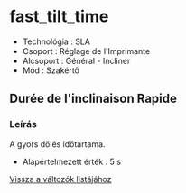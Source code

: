 # fast\_tilt\_time

* Technológia : SLA
* Csoport : Réglage de l'Imprimante
* Alcsoport : Général - Incliner
* Mód : Szakértő

## Durée de l'inclinaison Rapide

### Leírás

A gyors dőlés időtartama.

* Alapértelmezett érték : 5 s

[Vissza a változók listájához](../../variable_list)

